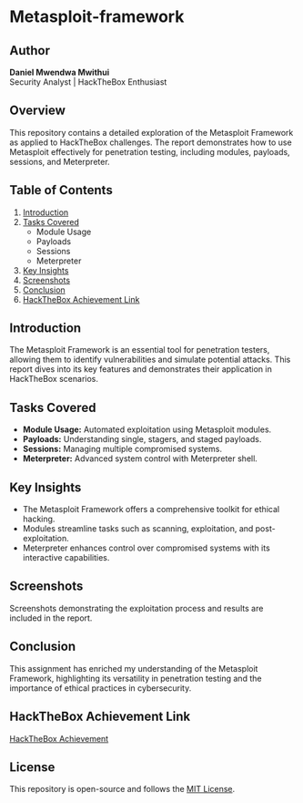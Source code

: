 # Metasploit-framework
## Author
**Daniel Mwendwa Mwithui**  
Security Analyst | HackTheBox Enthusiast  

## Overview
This repository contains a detailed exploration of the Metasploit Framework as applied to HackTheBox challenges. The report demonstrates how to use Metasploit effectively for penetration testing, including modules, payloads, sessions, and Meterpreter.

## Table of Contents
1. [Introduction](#introduction)
2. [Tasks Covered](#tasks-covered)
    - Module Usage
    - Payloads
    - Sessions
    - Meterpreter
3. [Key Insights](#key-insights)
4. [Screenshots](#screenshots)
5. [Conclusion](#conclusion)
6. [HackTheBox Achievement Link](#achievement-link)

## Introduction
The Metasploit Framework is an essential tool for penetration testers, allowing them to identify vulnerabilities and simulate potential attacks. This report dives into its key features and demonstrates their application in HackTheBox scenarios.

## Tasks Covered
- **Module Usage:** Automated exploitation using Metasploit modules.
- **Payloads:** Understanding single, stagers, and staged payloads.
- **Sessions:** Managing multiple compromised systems.
- **Meterpreter:** Advanced system control with Meterpreter shell.

## Key Insights
- The Metasploit Framework offers a comprehensive toolkit for ethical hacking.
- Modules streamline tasks such as scanning, exploitation, and post-exploitation.
- Meterpreter enhances control over compromised systems with its interactive capabilities.

## Screenshots
Screenshots demonstrating the exploitation process and results are included in the report.

## Conclusion
This assignment has enriched my understanding of the Metasploit Framework, highlighting its versatility in penetration testing and the importance of ethical practices in cybersecurity.

## HackTheBox Achievement Link
[HackTheBox Achievement](https://academy.hackthebox.com/achievement/820341/39)

## License
This repository is open-source and follows the [MIT License](LICENSE).
